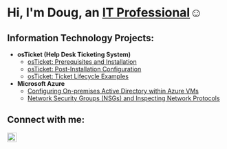 <h1>Hi, I'm Doug, an <a href="https://linkedin.com/in/DougFleer">IT Professional</a>☺</h1>

<h2>Information Technology Projects:</h2>

- <b>osTicket (Help Desk Ticketing System)</b>
  - [osTicket: Prerequisites and Installation](https://github.com/dougfleer/osticket-prereqs)
  - [osTicket: Post-Installation Configuration](https://github.com/dougfleer/post-install-config)
  - [osTicket: Ticket Lifecycle Examples](https://github.com/dougfleer/ticket-lifecycle)
- <b>Microsoft Azure</b>
  - [Configuring On-premises Active Directory within Azure VMs](https://github.com/dougfleer/configure-ad)
  - [Network Security Groups (NSGs) and Inspecting Network Protocols](https://github.com/dougfleer/azure-network-protocols)

<h2>Connect with me:</h2>

[<img align="left" alt="Josh | LinkedIn" width="22px" src="https://cdn.jsdelivr.net/npm/simple-icons@v3/icons/linkedin.svg" />][linkedin]

[linkedin]: https://linkedin.com/in/DougFleer
